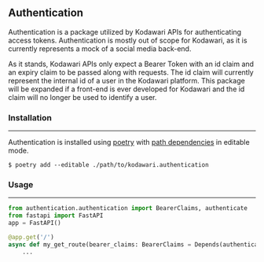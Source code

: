 ## Authentication
Authentication is a package utilized by Kodawari APIs for authenticating access tokens. Authentication is mostly out of scope for Kodawari, as it is currently represents a mock of a social media back-end.

As it stands, Kodawari APIs only expect a Bearer Token with an id claim and an expiry claim to be passed along with requests. The id claim will currently represent the internal id of a user in the Kodawari platform. This package will be expanded if a front-end is ever developed for Kodawari and the id claim will no longer be used to identify a user.


### Installation
___
Authentication is installed using [poetry](https://python-poetry.org/docs/) with [path dependencies](https://python-poetry.org/docs/dependency-specification/#path-dependencies) in editable mode.

```console
$ poetry add --editable ./path/to/kodawari.authentication
```

### Usage
___
```python
from authentication.authentication import BearerClaims, authenticate
from fastapi import FastAPI
app = FastAPI()

@app.get('/')
async def my_get_route(bearer_claims: BearerClaims = Depends(authenticate)):
    ...
```
